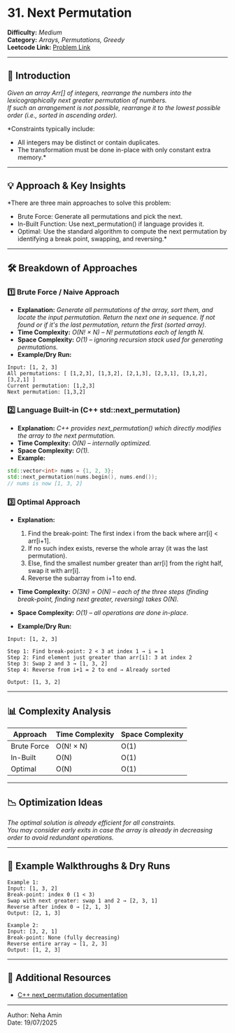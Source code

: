 # 31. Next Permutation

**Difficulty:** *Medium*  
**Category:** *Arrays, Permutations, Greedy*  
**Leetcode Link:** [Problem Link](https://leetcode.com/problems/next-permutation/)

---

## 📝 Introduction

*Given an array Arr[] of integers, rearrange the numbers into the lexicographically next greater permutation of numbers.  
If such an arrangement is not possible, rearrange it to the lowest possible order (i.e., sorted in ascending order).*

*Constraints typically include:<br>
- All integers may be distinct or contain duplicates.<br>
- The transformation must be done in-place with only constant extra memory.*

---

## 💡 Approach & Key Insights

*There are three main approaches to solve this problem:<br>
- Brute Force: Generate all permutations and pick the next.<br>
- In-Built Function: Use next_permutation() if language provides it.<br>
- Optimal: Use the standard algorithm to compute the next permutation by identifying a break point, swapping, and reversing.*

---

## 🛠️ Breakdown of Approaches

### 1️⃣ Brute Force / Naive Approach

- **Explanation:** *Generate all permutations of the array, sort them, and locate the input permutation. Return the next one in sequence. If not found or if it's the last permutation, return the first (sorted array).*
- **Time Complexity:** *O(N! × N) – N! permutations each of length N.*
- **Space Complexity:** *O(1) – ignoring recursion stack used for generating permutations.*
- **Example/Dry Run:**

```plaintext
Input: [1, 2, 3]
All permutations: [ [1,2,3], [1,3,2], [2,1,3], [2,3,1], [3,1,2], [3,2,1] ]
Current permutation: [1,2,3]
Next permutation: [1,3,2]
```

### 2️⃣ Language Built-in (C++ std::next_permutation)

- **Explanation:** *C++ provides next_permutation() which directly modifies the array to the next permutation.*
- **Time Complexity:** *O(N) – internally optimized.*
- **Space Complexity:** *O(1).*
- **Example:**

```cpp
std::vector<int> nums = {1, 2, 3};
std::next_permutation(nums.begin(), nums.end());
// nums is now [1, 3, 2]
```

### 3️⃣ Optimal Approach

- **Explanation:**  
  1. Find the break-point: The first index i from the back where arr[i] < arr[i+1].  
  2. If no such index exists, reverse the whole array (it was the last permutation).  
  3. Else, find the smallest number greater than arr[i] from the right half, swap it with arr[i].  
  4. Reverse the subarray from i+1 to end.

- **Time Complexity:** *O(3N) = O(N) – each of the three steps (finding break-point, finding next greater, reversing) takes O(N).*
- **Space Complexity:** *O(1) – all operations are done in-place.*
- **Example/Dry Run:**

```plaintext
Input: [1, 2, 3]

Step 1: Find break-point: 2 < 3 at index 1 → i = 1  
Step 2: Find element just greater than arr[i]: 3 at index 2  
Step 3: Swap 2 and 3 → [1, 3, 2]  
Step 4: Reverse from i+1 = 2 to end → Already sorted

Output: [1, 3, 2]
```

---

## 📊 Complexity Analysis

| Approach       | Time Complexity   | Space Complexity |
| -------------- | ----------------- | ---------------- |
| Brute Force    | O(N! × N)         | O(1)             |
| In-Built       | O(N)              | O(1)             |
| Optimal        | O(N)              | O(1)             |

---

## 📉 Optimization Ideas

*The optimal solution is already efficient for all constraints.  
You may consider early exits in case the array is already in decreasing order to avoid redundant operations.*

---

## 📌 Example Walkthroughs & Dry Runs

```plaintext
Example 1:
Input: [1, 3, 2]
Break-point: index 0 (1 < 3)
Swap with next greater: swap 1 and 2 → [2, 3, 1]
Reverse after index 0 → [2, 1, 3]
Output: [2, 1, 3]

Example 2:
Input: [3, 2, 1]
Break-point: None (fully decreasing)
Reverse entire array → [1, 2, 3]
Output: [1, 2, 3]
```

---

## 🔗 Additional Resources

- [C++ next_permutation documentation](https://en.cppreference.com/w/cpp/algorithm/next_permutation)

---

Author: Neha Amin <br>
Date: 19/07/2025
